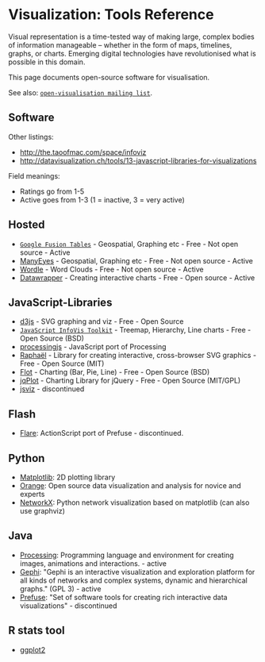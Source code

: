 
Visualization: Tools Reference
==============================

Visual representation is a time-tested way of making large, complex bodies of information manageable – whether in the form of maps, timelines, graphs, or charts. Emerging digital technologies have revolutionised what is possible in
this domain.

This page documents open-source software for visualisation.

See also: [`open-visualisation mailing list`](http://lists.okfn.org/cgi-bin/mailman/listinfo/open-visualisation).


Software
--------

Other listings:

* http://the.taoofmac.com/space/infoviz
* http://datavisualization.ch/tools/13-javascript-libraries-for-visualizations

Field meanings:

* Ratings go from 1-5
* Active goes from 1-3 (1 = inactive, 3 = very active)

Hosted
------

* [`Google Fusion Tables`](http://www.google.com/fusiontables/)  - Geospatial, Graphing etc - Free - Not open source - Active
* [ManyEyes](http://www.ibm.com/software/data/cognos/manyeyes/) - Geospatial, Graphing etc - Free - Not open source - Active
* [Wordle](http://www.wordle.net) - Word Clouds - Free - Not open source - Active
* [Datawrapper](http://www.datawrapper.de) - Creating interactive charts - Free - Open source - Active


JavaScript-Libraries
--------------------

* [d3js](http://d3js.org) - SVG graphing and viz - Free - Open Source
* [`JavaScript InfoVis Toolkit`](http://thejit.org/) - Treemap, Hierarchy, Line charts - Free - Open Source (BSD)
* [processingjs](http://ejohn.org/blog/processingjs) - JavaScript port of Processing
* [Raphaël](http://raphaeljs.com/ ) - Library for creating interactive, cross-browser SVG graphics - Free - Open Source (MIT)
* [Flot](http://code.google.com/p/flot/) - Charting (Bar, Pie, Line) - Free - Open Source (BSD)
* [jqPlot](http://www.jqplot.com/) - Charting Library for jQuery - Free - Open Source (MIT/GPL)
* [jsviz](http://code.google.com/p/jsviz/) - discontinued


Flash
-----

* [Flare](http://flare.prefuse.org/): ActionScript port of Prefuse - discontinued.


Python
------

* [Matplotlib](http://matplotlib.sourceforge.net/): 2D plotting library
* [Orange](http://www.ailab.si/orange/): Open source data visualization and analysis for novice and experts
* [NetworkX](http://networkx.lanl.gov/): Python network visualization based on matplotlib (can also use graphviz)


Java
----

* [Processing](http://www.processing.org/): Programming language and environment for creating images, animations and interactions. - active
* [Gephi](http://gephi.org/): "Gephi is an interactive visualization and exploration platform for all kinds of networks and complex systems, dynamic and hierarchical graphs." (GPL 3) - active
* [Prefuse](http://prefuse.org/): "Set of software tools for creating rich interactive data visualizations" - discontinued


R stats tool
------------

* [ggplot2](http://had.co.nz/ggplot2/)
